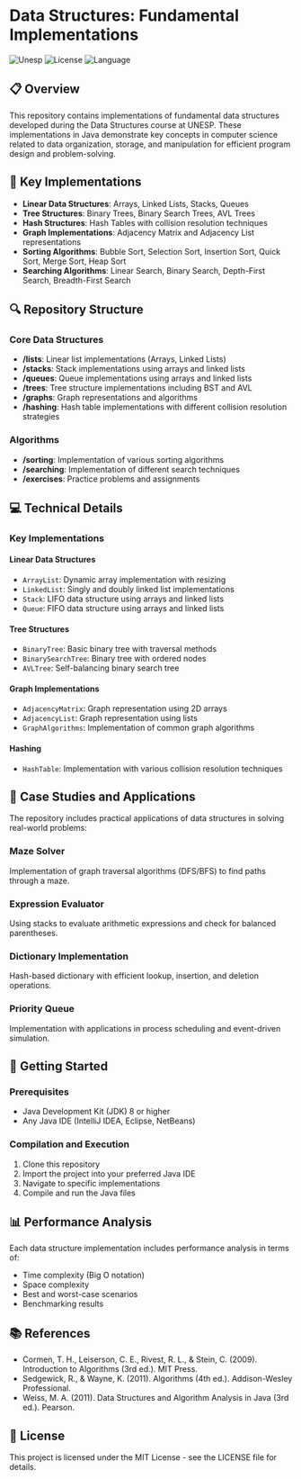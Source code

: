 # Data Structures: Fundamental Implementations

![Unesp](https://img.shields.io/badge/BCC-UNESP-Bauru.svg)
![License](https://img.shields.io/badge/Code%20License-MIT-blue.svg)
![Language](https://img.shields.io/badge/Language-Java-orange.svg)

## 📋 Overview

This repository contains implementations of fundamental data structures developed during the Data Structures course at UNESP. These implementations in Java demonstrate key concepts in computer science related to data organization, storage, and manipulation for efficient program design and problem-solving.

## 🌟 Key Implementations

- **Linear Data Structures**: Arrays, Linked Lists, Stacks, Queues
- **Tree Structures**: Binary Trees, Binary Search Trees, AVL Trees
- **Hash Structures**: Hash Tables with collision resolution techniques
- **Graph Implementations**: Adjacency Matrix and Adjacency List representations
- **Sorting Algorithms**: Bubble Sort, Selection Sort, Insertion Sort, Quick Sort, Merge Sort, Heap Sort
- **Searching Algorithms**: Linear Search, Binary Search, Depth-First Search, Breadth-First Search

## 🔍 Repository Structure

### Core Data Structures

- **/lists**: Linear list implementations (Arrays, Linked Lists)
- **/stacks**: Stack implementations using arrays and linked lists
- **/queues**: Queue implementations using arrays and linked lists
- **/trees**: Tree structure implementations including BST and AVL
- **/graphs**: Graph representations and algorithms
- **/hashing**: Hash table implementations with different collision resolution strategies

### Algorithms

- **/sorting**: Implementation of various sorting algorithms
- **/searching**: Implementation of different search techniques
- **/exercises**: Practice problems and assignments

## 💻 Technical Details

### Key Implementations

#### Linear Data Structures

- `ArrayList`: Dynamic array implementation with resizing
- `LinkedList`: Singly and doubly linked list implementations
- `Stack`: LIFO data structure using arrays and linked lists
- `Queue`: FIFO data structure using arrays and linked lists

#### Tree Structures

- `BinaryTree`: Basic binary tree with traversal methods
- `BinarySearchTree`: Binary tree with ordered nodes
- `AVLTree`: Self-balancing binary search tree

#### Graph Implementations

- `AdjacencyMatrix`: Graph representation using 2D arrays
- `AdjacencyList`: Graph representation using lists
- `GraphAlgorithms`: Implementation of common graph algorithms

#### Hashing

- `HashTable`: Implementation with various collision resolution techniques

## 🔬 Case Studies and Applications

The repository includes practical applications of data structures in solving real-world problems:

### Maze Solver

Implementation of graph traversal algorithms (DFS/BFS) to find paths through a maze.

### Expression Evaluator

Using stacks to evaluate arithmetic expressions and check for balanced parentheses.

### Dictionary Implementation

Hash-based dictionary with efficient lookup, insertion, and deletion operations.

### Priority Queue

Implementation with applications in process scheduling and event-driven simulation.

## 🚀 Getting Started

### Prerequisites

- Java Development Kit (JDK) 8 or higher
- Any Java IDE (IntelliJ IDEA, Eclipse, NetBeans)

### Compilation and Execution

1. Clone this repository
2. Import the project into your preferred Java IDE
3. Navigate to specific implementations
4. Compile and run the Java files

## 📊 Performance Analysis

Each data structure implementation includes performance analysis in terms of:

- Time complexity (Big O notation)
- Space complexity
- Best and worst-case scenarios
- Benchmarking results

## 📚 References

- Cormen, T. H., Leiserson, C. E., Rivest, R. L., & Stein, C. (2009). Introduction to Algorithms (3rd ed.). MIT Press.
- Sedgewick, R., & Wayne, K. (2011). Algorithms (4th ed.). Addison-Wesley Professional.
- Weiss, M. A. (2011). Data Structures and Algorithm Analysis in Java (3rd ed.). Pearson.

## 📄 License

This project is licensed under the MIT License - see the LICENSE file for details.
